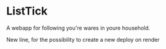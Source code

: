 # ListTick

A webapp for following you're wares in youre household.

New line, for the possibility to create a new deploy on render